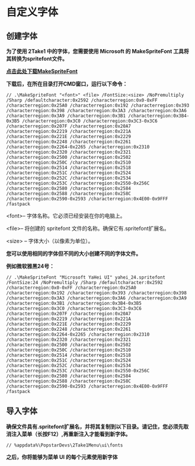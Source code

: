 # 自定义字体

## 创建字体

**为了使用 2Take1 中的字体，您需要使用 Microsoft 的 MakeSpriteFont 工具将其转换为spritefont文件。**

[**点击此处下载MakeSpriteFont**](https://github.com/microsoft/DirectXTK/releases/download/jun2022/MakeSpriteFont.exe)

**下载后，在所在目录打开CMD窗口，运行以下命令：**

```
// .\MakeSpriteFont "<font>" <file> /FontSize:<size> /NoPremultiply /Sharp /defaultcharacter:0x2592 /characterregion:0x0-0xFF /characterregion:0x25A0 /characterregion:0x192 /characterregion:0x393 /characterregion:0x398 /characterregion:0x3A3 /characterregion:0x3A6 /characterregion:0x3A9 /characterregion:0x3B1 /characterregion:0x3B4-0x3B5 /characterregion:0x3C0 /characterregion:0x3C3-0x3C6 /characterregion:0x207F /characterregion:0x20A7 /characterregion:0x2219 /characterregion:0x221A /characterregion:0x221E /characterregion:0x2229 /characterregion:0x2248 /characterregion:0x2261 /characterregion:0x2264-0x2265 /characterregion:0x2310 /characterregion:0x2320 /characterregion:0x2321 /characterregion:0x2500 /characterregion:0x2502 /characterregion:0x250C /characterregion:0x2510 /characterregion:0x2514 /characterregion:0x2518 /characterregion:0x251C /characterregion:0x2524 /characterregion:0x252C /characterregion:0x2534 /characterregion:0x253C /characterregion:0x2550-0x256C /characterregion:0x2580 /characterregion:0x2584 /characterregion:0x2588 /characterregion:0x258C /characterregion:0x2590-0x2593 /characterregion:0x4E00-0x9FFF /fastpack
```

\<font>– 字体名称。它必须已经安装在你的电脑上。

\<file>– 将创建的 spritefont 文件的名称。确保它有.spritefont扩展名。

\<size> – 字体大小（以像素为单位）。

**您可以使用相同的字体但不同的大小创建不同的字体文件。**

**例如微软雅黑24号：**

```
// .\MakeSpriteFont "Microsoft YaHei UI" yahei_24.spritefont /FontSize:24 /NoPremultiply /Sharp /defaultcharacter:0x2592 /characterregion:0x0-0xFF /characterregion:0x25A0 /characterregion:0x192 /characterregion:0x393 /characterregion:0x398 /characterregion:0x3A3 /characterregion:0x3A6 /characterregion:0x3A9 /characterregion:0x3B1 /characterregion:0x3B4-0x3B5 /characterregion:0x3C0 /characterregion:0x3C3-0x3C6 /characterregion:0x207F /characterregion:0x20A7 /characterregion:0x2219 /characterregion:0x221A /characterregion:0x221E /characterregion:0x2229 /characterregion:0x2248 /characterregion:0x2261 /characterregion:0x2264-0x2265 /characterregion:0x2310 /characterregion:0x2320 /characterregion:0x2321 /characterregion:0x2500 /characterregion:0x2502 /characterregion:0x250C /characterregion:0x2510 /characterregion:0x2514 /characterregion:0x2518 /characterregion:0x251C /characterregion:0x2524 /characterregion:0x252C /characterregion:0x2534 /characterregion:0x253C /characterregion:0x2550-0x256C /characterregion:0x2580 /characterregion:0x2584 /characterregion:0x2588 /characterregion:0x258C /characterregion:0x2590-0x2593 /characterregion:0x4E00-0x9FFF /fastpack
```

## **导入字体**

**确保文件具有.spritefont扩展名，并将其复制到以下目录。请记住，您必须先取消注入菜单（长按F12）,再重新注入才能看到新字体。**

```
// %appdata%\PopstarDevs\2Take1Menu\ui\fonts
```

**之后，你将能够为菜单 UI 的每个元素使用新字体**
